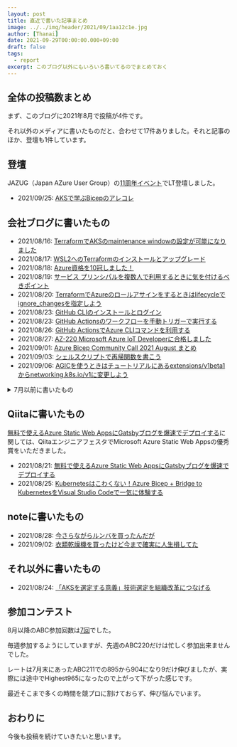 ```yaml
---
layout: post
title: 直近で書いた記事まとめ
image: ../../img/header/2021/09/1aa12c1e.jpg
author: [Thanai]
date: 2021-09-29T00:00:00.000+09:00
draft: false
tags:
  - report
excerpt: このブログ以外にもいろいろ書いてるのでまとめておく
---
```


## 全体の投稿数まとめ

まず、このブログに2021年8月で投稿が4件です。

それ以外のメディアに書いたものだと、合わせて17件ありました。それと記事のほか、登壇も1件しています。

## 登壇

JAZUG（Japan AZure User Group）の[11周年イベント](https://jazug.connpass.com/event/223585/)でLT登壇しました。

- 2021/09/25: [AKSで学ぶBicepのアレコレ](https://speakerdeck.com/thanaism/aksdexue-bubicepfalsearekore)

## 会社ブログに書いたもの

- 2021/08/16: [TerraformでAKSのmaintenance windowの設定が可能になりました](https://techblog.ap-com.co.jp/entry/2021/08/16/155849)
- 2021/08/17: [WSL2へのTerraformのインストールとアップグレード](https://techblog.ap-com.co.jp/entry/2021/08/17/061558)
- 2021/08/18: [Azure資格を10冠しました！](https://techblog.ap-com.co.jp/entry/2021/08/18/215844)
- 2021/08/19: [サービス プリンシパルを複数人で利用するときに気を付けるべきポイント](https://techblog.ap-com.co.jp/entry/2021/08/19/232228)
- 2021/08/20: [TerraformでAzureのロールアサインをするときはlifecycleでignore_changesを指定しよう](https://techblog.ap-com.co.jp/entry/2021/08/20/195310)
- 2021/08/23: [GitHub CLIのインストールとログイン](https://techblog.ap-com.co.jp/entry/2021/08/23/091131)
- 2021/08/23: [GitHub Actionsのワークフローを手動トリガーで実行する](https://techblog.ap-com.co.jp/entry/2021/08/23/092112)
- 2021/08/26: [GitHub ActionsでAzure CLIコマンドを利用する](https://techblog.ap-com.co.jp/entry/2021/08/26/172505)
- 2021/08/27: [AZ-220 Microsoft Azure IoT Developerに合格しました](https://techblog.ap-com.co.jp/entry/2021/08/27/154231)
- 2021/09/01: [Azure Bicep Community Call 2021 August まとめ](https://techblog.ap-com.co.jp/entry/2021/09/01/183526)
- 2021/09/03: [シェルスクリプトで再帰関数を書こう](https://techblog.ap-com.co.jp/entry/2021/09/03/224530)
- 2021/09/06: [AGICを使うときはチュートリアルにあるextensions/v1beta1からnetworking.k8s.io/v1に変更しよう](https://techblog.ap-com.co.jp/entry/2021/09/06/180019)

<details><summary>7月以前に書いたもの</summary><div>

- 2021/03/05: [Microsoft Learnで手っ取り早くAzureの世界にDiveしよう！](https://techblog.ap-com.co.jp/entry/2021/03/05/161446)
- 2021/03/11: [無料になったPower Automate Desktopの世界にダイブしよう！](https://techblog.ap-com.co.jp/entry/2021/03/11/180831)
- 2021/05/17: [Azureの利用料金をSlackに通知させる【前編】](https://techblog.ap-com.co.jp/entry/2021/05/17/150212)
- 2021/05/25: [Azureの利用料金をSlackに通知させる【後編】](https://techblog.ap-com.co.jp/entry/2021/05/25/170717)
- 2021/06/04: [Azure Application Gatewayを複数のAKSで共有する](https://techblog.ap-com.co.jp/entry/2021/06/04/113408)

</div></details>

## Qiitaに書いたもの

[無料で使えるAzure Static Web AppsにGatsbyブログを爆速でデプロイする](https://qiita.com/thanai/items/115e4adeca568da0bfa9)に関しては、QiitaエンジニアフェスタでMicrosoft Azure Static Web Appsの優秀賞をいただきました。

- 2021/08/21: [無料で使えるAzure Static Web AppsにGatsbyブログを爆速でデプロイする](https://qiita.com/thanai/items/115e4adeca568da0bfa9)
- 2021/08/25: [Kubernetesはこわくない！Azure Bicep + Bridge to KubernetesをVisual Studio Codeで一気に体験する](https://qiita.com/thanai/items/f27a25fc04ec359e6515)

## noteに書いたもの

- 2021/08/28: [今さらながらルンバを買ったんだが](https://note.com/hifu_pong/n/naaee077d9299)
- 2021/09/02: [衣類乾燥機を買ったけど今まで確実に人生損してた](https://note.com/hifu_pong/n/ne5bb482c8dfd)

## それ以外に書いたもの

- 2021/08/24: [「AKSを選定する意義」技術選定を組織改革につなげる](https://licensecounter.jp/devops-hub/blog/apc-aks/)

## 参加コンテスト

8月以降のABC参加回数は[7回](https://atcoder.jp/users/thanai/history)でした。

毎週参加するようにしていますが、先週のABC220だけは忙しく参加出来ませんでした。

レートは7月末にあったABC211での895から904になり9だけ伸びましたが、実際には途中でHighest965になったので上がって下がった感じです。

最近そこまで多くの時間を競プロに割けておらず、伸び悩んでいます。

## おわりに

今後も投稿を続けていきたいと思います。
